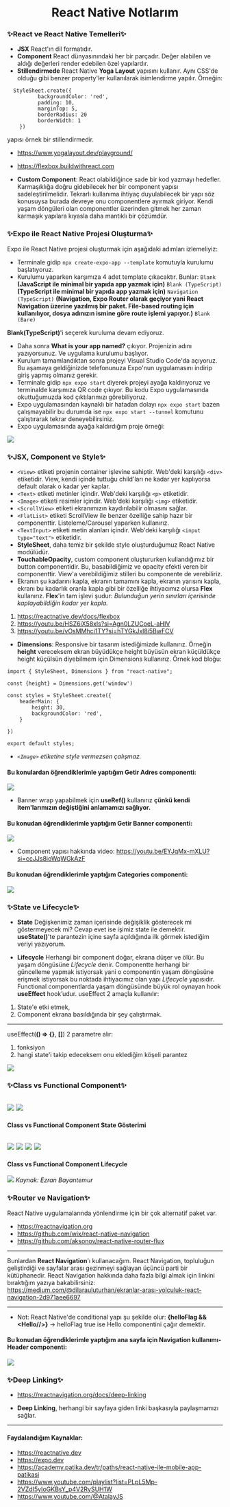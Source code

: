 <div align="center">
  <h1 align="center">React Native Notlarım</h1>
</div>

### ✨React ve React Native Temelleri✨

- **JSX** React'ın dil formatıdır.
- **Component** React dünyasınındaki her bir parçadır. Değer alabilen ve aldığı değerleri render edebilen özel yapılardır.
- **Stillendirmede** React Native **Yoga Layout** yapısını kullanır. Aynı CSS'de olduğu gibi benzer property'ler kullanılarak isimlendirme yapılır. Örneğin:

```
  StyleSheet.create({
          backgroundColor: 'red',
          padding: 10,
          marginTop: 5,
          borderRadius: 20
          borderWidth: 1
    })
```

yapısı örnek bir stillendirmedir.

- https://www.yogalayout.dev/playground/
- https://flexbox.buildwithreact.com

- **Custom Component**: React olabildiğince sade bir kod yazmayı hedefler. Karmaşıklığa doğru gidebilecek her bir component yapısı sadeleştirilmelidir. Tekrarlı kullanıma ihtiyaç duyulabilecek bir yapı söz konusuysa burada devreye onu componentlere ayırmak giriyor. Kendi yaşam döngüleri olan componentler üzerinden gitmek her zaman karmaşık yapılara kıyasla daha mantıklı bir çözümdür.

### ✨Expo ile React Native Projesi Oluşturma✨

Expo ile React Native projesi oluşturmak için aşağıdaki adımları izlemeliyiz:

- Terminale gidip `npx create-expo-app --template` komutuyla kurulumu başlatıyoruz.
- Kurulumu yaparken karşımıza 4 adet template çıkacaktır. Bunlar:
  `Blank` **(JavaScript ile minimal bir yapıda app yazmak için)**
  `Blank (TypeScript)` **(TypeScript ile minimal bir yapıda app yazmak için)**
  `Navigation (TypeScript)` **(Navigation, Expo Router olarak geçiyor yani React Navigation üzerine yazılmış bir paket. File-based routing için kullanılıyor, dosya adınızın ismine göre route işlemi yapıyor.)**
  `Blank (Bare)`

**Blank(TypeScript)**'i seçerek kuruluma devam ediyoruz.

- Daha sonra **What is your app named?** çıkıyor. Projenizin adını yazıyorsunuz. Ve uygulama kurulumu başlıyor.
- Kurulum tamamlandıktan sonra projeyi Visual Studio Code'da açıyoruz. Bu aşamaya geldiğinizde telefonunuza Expo'nun uygulamasını indirip giriş yapmış olmanız gerekir.
- Terminale gidip `npx expo start` diyerek projeyi ayağa kaldırıyoruz ve terminalde karşımıza QR code çıkıyor. Bu kodu Expo uygulamasında okuttuğumuzda kod çıktılarımızı görebiliyoruz.
- Expo uygulamasından kaynaklı bir hatadan dolayı `npx expo start` bazen çalışmayabilir bu durumda ise `npx expo start --tunnel` komutunu çalıştırarak tekrar deneyebilirsiniz.
- Expo uygulamasında ayağa kaldırdığım proje örneği:

![](https://github.com/dilarauluturhan/reactive/assets/120499369/8507904f-ba3f-4841-9a08-c9d11d8e046e)

### ✨JSX, Component ve Style✨

- `<View>` etiketi projenin container işlevine sahiptir. Web'deki karşılığı `<div>` etiketidir. View, kendi içinde tuttuğu child'ları ne kadar yer kaplıyorsa default olarak o kadar yer kaplar.
- `<Text>` etiketi metinler içindir. Web'deki karşılığı `<p>` etiketidir.
- `<Image>` etiketi resimler içindir. Web'deki karşılığı `<img>` etiketidir.
- `<ScrollView>` etiketi ekranımızın kaydırılabilir olmasını sağlar.
- `<FlatList>` etiketi ScrollView ile benzer özelliğe sahip hazır bir componenttir. Listeleme/Carousel yaparken kullanırız.
- `<TextInput>` etiketi metin alanları içindir. Web'deki karşılığı `<input type="text">` etiketidir.
- **StyleSheet**, daha temiz bir şekilde style oluşturduğumuz React Native modülüdür.
- **TouchableOpacity**, custom component oluştururken kullandığımız bir button componentidir. Bu, basabildiğimiz ve opacity efekti veren bir componenttir. View'a verebildiğimiz stilleri bu componente de verebiliriz.
- Ekranın şu kadarını kapla, ekranın tamamını kapla, ekranın yarısını kapla, ekranı bu kadarlık oranla kapla gibi bir özelliğe ihtiyacımız olursa **Flex** kullanırız. **Flex**'in tam işlevi şudur: _Bulunduğun yerin sınırları içerisinde kaplayabildiğin kadar yer kapla._

1. https://reactnative.dev/docs/flexbox
2. https://youtu.be/HSZ6iX58xls?si=Agn0LZUCoeL-aHIV
3. https://youtu.be/vOsMMhci1TY?si=hTYGkJxl8i5BwFCV

- **Dimensions**: Responsive bir tasarım istediğimizde kullanırız. Örneğin **height** vereceksem ekran büyüdükçe height büyüsün ekran küçüldükçe height küçülsün diyebilmem için Dimensions kullanırız. Örnek kod bloğu:

```
import { StyleSheet, Dimensions } from "react-native";

const {height} = Dimensions.get('window')

const styles = StyleSheet.create({
    headerMain: {
        height: 30,
        backgroundColor: 'red',
    }

})

export default styles;
```

- _`<Image>` etiketine style vermezsen çalışmaz._

#### Bu konulardan öğrendiklerimle yaptığım Getir Adres componenti:

![](https://github.com/dilarauluturhan/reactive/assets/120499369/e30d8c6a-0556-4bba-9027-add11d198ab0)

- Banner wrap yapabilmek için **useRef()** kullanırız **çünkü kendi item'larımızın değiştiğini anlamamızı sağlıyor.**

#### Bu konudan öğrendiklerimle yaptığım Getir Banner componenti:

![](https://github.com/dilarauluturhan/react-native-doc/assets/120499369/d7e8dbe5-7656-48a7-9820-4f269feaa9da)

- Component yapısı hakkında video: https://youtu.be/EYJqMx-mXLU?si=ccJJs8ioWqWGkAzF

#### Bu konudan öğrendiklerimle yaptığım Categories componenti:

![](https://github.com/dilarauluturhan/react-native-doc/assets/120499369/15c1035f-7a7c-4f71-9701-a349741a8f85)

### ✨State ve Lifecycle✨

- **State**
  Değişkenimiz zaman içerisinde değişiklik gösterecek mi göstermeyecek mi? Cevap evet ise işimiz state ile demektir. **useState()**'te parantezin içine sayfa açıldığında ilk görmek istediğim veriyi yazıyorum.

- **Lifecycle**
  Herhangi bir component doğar, ekrana düşer ve ölür. Bu yaşam döngüsüne _Lifecycle_ denir. Componentte herhangi bir güncelleme yapmak istiyorsak yani o componentin yaşam döngüsüne erişmek istiyorsak bu noktada ihtiyacımız olan yapı _Lifecycle_ yapısıdır. Functional componentlarda yaşam döngüsünde büyük rol oynayan hook **useEffect** hook’udur. useEffect 2 amaçla kullanılır:

1. State'e etki etmek,
2. Component ekrana basıldığında bir şey çalıştırmak.

---

useEffect(**() => {}**, **[]**) 2 parametre alır:

1. fonksiyon
2. hangi state'i takip edeceksem onu eklediğim köşeli parantez

![](https://github.com/dilarauluturhan/react-native-doc/assets/120499369/b07d53ca-db29-491c-b967-08c859ce5ed5)

### ✨Class vs Functional Component✨
![](https://github.com/dilarauluturhan/react-native-doc/assets/120499369/4b6eacf0-3723-4e4e-939a-73ecd441b07c)
![](https://github.com/dilarauluturhan/react-native-doc/assets/120499369/dabf4f32-0664-469a-ba21-eb32edd57ed0)
---
#### Class vs Functional Component State Gösterimi
![](https://github.com/dilarauluturhan/react-native-doc/assets/120499369/7c89ce04-dae9-4357-bfc6-a22b62c5520d)
![](https://github.com/dilarauluturhan/react-native-doc/assets/120499369/704374d6-9dc8-4526-b721-52fe19ef04ff)
![](https://github.com/dilarauluturhan/react-native-doc/assets/120499369/97cf7cfb-64bd-4c4c-a141-fec93df77485)
![](https://github.com/dilarauluturhan/react-native-doc/assets/120499369/2e9b1883-4d0d-4c19-9405-f8c3f8dea36e)
---
#### Class vs Functional Component Lifecycle
![](https://github.com/dilarauluturhan/react-native-doc/assets/120499369/965d5405-13ba-4c02-93e2-1d91ff491b7e)
*Kaynak: Ezran Bayantemur*

### ✨Router ve Navigation✨

React Native uygulamalarında yönlendirme için bir çok alternatif paket var.

- https://reactnavigation.org
- https://github.com/wix/react-native-navigation
- https://github.com/aksonov/react-native-router-flux
---

Bunlardan **React Navigation**'ı kullanacağım. React Navigation, topluluğun geliştirdiği ve sayfalar arası gezinmeyi sağlayan üçüncü parti bir kütüphanedir.
React Navigation hakkında daha fazla bilgi almak için linkini bıraktığım yazıya bakabilirsiniz: https://medium.com/@dilarauluturhan/ekranlar-arası-yolculuk-react-navigation-2d971aee6697

---

- Not: React Native'de conditional yapı şu şekilde olur: **{helloFlag && <Hello//>}** -> helloFlag true ise Hello componentini çağır demektir.

#### Bu konudan öğrendiklerimle yaptığım ana sayfa için Navigation kullanımı- Header componenti:

![](https://github.com/dilarauluturhan/react-native-doc/assets/120499369/06b34050-37c9-4fce-ab4b-8d0536b4f4ea)

### ✨Deep Linking✨

- https://reactnavigation.org/docs/deep-linking

- **Deep Linking**, herhangi bir sayfaya giden linki başkasıyla paylaşmamızı sağlar.

---

#### Faydalandığım Kaynaklar:

- https://reactnative.dev
- https://expo.dev
- https://academy.patika.dev/tr/paths/react-native-ile-mobile-app-patikasi
- https://www.youtube.com/playlist?list=PLpL5Mp-2VZdI5yIoGKBsY_p4V2RySUH1W
- https://www.youtube.com/@AtalayJS
